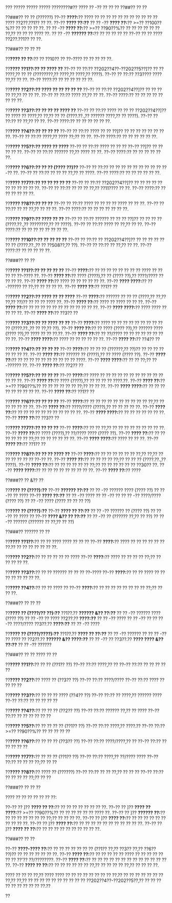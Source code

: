 ??? ????? ????? ????? ????????#?? ???? ?? -?? ?? ?? ??
??##?? ?? ??

??###?? ?? ?? (??????)
??-?? **????:**?? ???? ?? ?? ?? ?? ?? ?? ?? ?? ?? ?? ?? ???? ??2??.??1?? ?? ??.
??-?? **???? ??:??**
?? ?? -?? **???? ??:**?? >=?? ??100??%?? ?? ?? ?? ?? ??.
?? ?? -?? **???? ??:**?? >=?? ??90??%?? ?? ?? ?? ?? ?? ?? ??,?? ?? ?? ?? ???? ??.
?? ?? -?? **?????? ??:**?? ?? ?? ?? ?? ?? ??-?? ?? ?? ???? ??2??.??1?? ?? ??.

??###?? ?? ?? ??

??**???? ?? ??:**?? ?? ??10?? ?? ??-???? ?? ?? ?? ?? ??.

??**???? ??1??:?? ?? ???? ??**
??-?? ?? ??:?? ??202??4??-??202??5??]?? ?? ?? ????,?? ?? ?? (????????,?? ????,?? ????,?? ????).
??-?? ?? ??:?? ??3???? ???? ??,?? ?? ??.
??-?? ????:?? ?? ?? ?? ?? ?? ??.

??**???? ??2??:?? ???? ?? ?? ?? ?? ??**
??-?? ?? ??:?? ??202??4??]?? ?? ?? ?? ?? ??,?? ?? ?? ??.
??-?? ?? ??:?? ???? ??,?? ?? ??.
??-?? ????:?? ?? ?? ?? ?? ?? ?? ?? ??.

??**???? ??3??:?? ?? ?? ?? ???? ??**
??-?? ?? ??:?? ???? ?? ?? ?? ??202??4??]?? ?? ???? ?? ????,?? ??,?? ?? ?? (????.??.,?? ?????? ????,?? ?? ????).
??-?? ?? ??:?? ?? ??,?? ?? ??.
??-?? ????:?? ?? ?? ?? ?? ?? ??.

??**???? ??4??:?? ?? ?? ??**
??-?? ?? ??:?? ???? ?? ?? ??]?? ?? ?? ?? ?? ?? ?? ?? ??.
??-?? ?? ??:?? ????,?? ???? ??;?? ?? ??.
??-?? ????:?? ?? ?? ?? ?? ?? ??.

??**???? ??5??:?? ???? ?? ????**
??-?? ?? ??:?? ???? ?? ?? ?? ??-?? ??]?? ?? ?? ?? ?? ??.
??-?? ?? ??:?? ?????? ??,?? ???? ?? ??.
??-?? ????:?? ?? ?? ?? ?? ?? ??.

??**???? ??6??:?? ?? ?? (???? ??)??**
??-?? ?? ??:?? ?? ?? ?? ?? ?? ?? ?? ?? ?? ??-?? ??.
??-?? ?? ??:?? ?? ?? ?? ??,?? ?? ????.
??-?? ????:?? ?? ?? ?? ?? ?? ??.

??**???? ??7??:?? ?? ?? ?? ?? ??**
??-?? ?? ??:?? ??202??4??]?? ?? ?? ?? ?? ?? ?? ?? ?? ?? ?? ??.
??-?? ?? ??:?? ?? ?? ?? ??,?? ??11???? ?? ??.
??-?? ????:?? ?? ?? ?? ?? ?? ??.

??**???? ??8??:?? ?? ??**
??-?? ?? ??:?? ???? ?? ?? ?? ?? ???? ?? ?? ??.
??-?? ?? ??:?? ?? ?? ??,?? ?? ?? ??.
??-?? ????:?? ?? ?? ?? ?? ?? ?? ??.

??**???? ??9??:?? ???? ?? ??**
??-?? ?? ??:?? ?????? ?? ?? ?? ??]?? ?? ?? ?? ?? (????.??.,?? ????????,?? ?? ????).
??-?? ?? ??:?? ???? ?? ??,?? ?? ??.
??-?? ????:?? ?? ?? ?? ?? ?? ?? ?? ??.

??**???? ??10??:?? ?? ?? ?? ??**
??-?? ?? ??:?? ?? ??202??4??]?? ?? ?? ?? ?? ?? ?? ?? (????.??.,?? ?? ??508??,?? ??).
??-?? ?? ??:?? ?? ??,?? ?? ??.
??-?? ????:?? ?? ?? ?? ?? ??.

??###?? ?? ??

??**???? ??1??:?? ?? ?? ?? ??**
??-?? **????:**?? ?? ?? ?? ?? ?? ?? ?? ?? ???? ?? ?? ?? ?? ??-???? ??.
??-?? **???? ??:**?? ???? (????),?? ?? (???? ??),?? ????/???? ?? ?? ?? ??.
??-?? **???? ??:**?? ???? ?? ?? ?? ?? ?? ??.
??-?? **???? ????:**?? ??-?????? ?? ??;?? ?? ?? ?? ??.
??-?? **???? ??:**?? ??1?? ??

??**???? ??2??:?? ???? ?? ?? ????**
??-?? **????:**?? ?????? ?? ?? ?? (????,?? ??,?? ??,?? ??)?? ?? ?? ?? ???? ??.
??-?? **???? ??:**?? ???? ?? ???? ?? ?? ??.
??-?? **???? ??:**?? ?? ?? ?? ?? ?? ?? ?? ?? ?? ?? ?? ??.
??-?? **???? ????:**?? ???? ???? ?? ?? ?? ??.
??-?? **???? ??:**?? ??3?? ??

??**???? ??3??:?? ?? ???? ?? ??**
??-?? **????:**?? ???? ?? ?? ?? ?? ?? ?? ?? ?? ?? ?? (????.??.,?? ?? ??,?? ??).
??-?? **???? ??:**?? ?? ???? (???? ??),?? ?????? ???? (???? ??),?? ???? ?? ?? ??.??.
??-?? **???? ??:**?? ?? ??/???? ?? ?? ?? ?? ?? ?? ?? ?? ??.
??-?? **???? ????:**?? ???? ?? ?? ?? ?? ?? ??.
??-?? **???? ??:**?? ??4?? ??

??**???? ??4??:?? ?? ?? ??**
??-?? **????:**?? ?? ?? ?? (??????,?? ??)?? ?? ?? ?? ?? ?? ?? ?? ??.
??-?? **???? ??:**?? ?????? ?? (????),?? ?? ???? (???? ??).
??-?? **???? ??:**?? ?? ?? ?? ?? ?? ?? ?? ?? ?? ?? ????.
??-?? **???? ????:**?? ?? ?? ??;?? ??-?????? ??.
??-?? **???? ??:**?? ??2?? ??

??**???? ??5??:?? ?? ?? ??**
??-?? **????:**?? ???? ?? ?? ?? ?? ?? ?? ?? ?? ?? ?? ?? ?? ?? ??.
??-?? **???? ??:**?? ???? (????),?? ?? ?? ?? ?? ????.??.
??-?? **???? ??:**?? >=?? ??90??%?? ?? ?? ?? ?? ?? ?? ??;?? ?? ?? ??.
??-?? **???? ????:**?? ?? ?? ?? ?? ?? ?? ?? ?? ??.
??-?? **???? ??:**?? ??1?? ??

??**???? ??6??:?? ?? ?? ??**
??-?? **????:**?? ?? ?? ?? ?? ?? ?? ?? ?? ?? ?? ??,?? ?? ?? ?? ?? ?? ??.
??-?? **???? ??:**?? ????/???? (????),?? ?? ?? ?? ?? ??.
??-?? **???? ??:**?? ?? ?? ?? ?? ?? ?? ?? ?? ?? ?? ??.
??-?? **???? ????:**?? ?? ?? ?? ?? ?? ?? ??.
??-?? **???? ??:**?? ??3?? ??

??**???? ??7??:?? ?? ?? ??**
??-?? **????:**?? ?? ?? ??,?? ?? ?? ?? ?? ?? ?? ?? ?? ??.
??-?? **???? ??:**?? ???? (????),?? ??/???? ???? (???? ??).
??-?? **???? ??:**?? ?? ?? ?? ?? ?? ?? ??;?? ?? ?? ?? ?? ?? ??.
??-?? **???? ????:**?? ???? ?? ?? ??.
??-?? **???? ??:**?? ??1?? ??

??**???? ??8??:?? ?? ?? ???? ??**
??-?? **????:**?? ?? ?? ?? ?? ?? ?? ??,?? ??,?? ?? ?? ?? ?? ?? ?? ??-?? ??.
??-?? **???? ??:**?? ?? ?? ?? ?? ??;?? ?? ?? ?? (????.??.,?? ????).
??-?? **???? ??:**?? ?? ?? ?? ?? ?? ?? ??;?? ?? ?? ?? ?? ?? ?? ??30?? ??.
??-?? **???? ????:**?? ?? ?? ?? ?? ?? ?? ?? ?? ??.
??-?? **???? ??:**?? ????

??###?? ?? &?? ??

??**???? ?? (????):??**
??-?? **?????? ??:??**
?? ?? -?? ?????? ???? (???? ??)
?? ?? -?? ?? ????
??-?? **???? ??:??**
?? ?? -?? ????
?? ?? -?? ??
?? ?? -?? ????/???? (???? ??)
?? ?? -?? ???? (???? ?? ?? ?? ??)

??**???? ?? (????):??**
??-?? **???? ?? ??:??**
?? ?? -?? ?????? ?? (???? ??)
?? ?? -?? ?? ???? ??
??-?? **???? &?? ?? ??:??**
?? ?? -?? ?? (?????? ??,?? ?? ??)
?? ?? -?? ?????? (?????? ?? ??,?? ?? ??)

??###?? ?????? ?? ??

??**???? ??1??:**?? ?? ?? ???? ???? ?? ?? ??
??-?? **????:**?? ???? ?? ?? ?? ?? ?? ?? ??.?? ?? ?? ?? ?? ?? ?? ??.

??**???? ??2??:**?? ?? ?? ?? ?? ?? ????
??-?? **????:**?? ???? ?? ?? ?? ?? ??;?? ?? ?? ?? ?? ??.

??**???? ??3??:**?? ?? ?? ?????? ?? ?? ?? ??-????
??-?? **????:**?? ?? ?? ???? ?? ?? ?? ?? ?? ?? ?? ??.

??**???? ??4??:**?? ?? ?? ???? ??
??-?? **????:**?? ?? ?? ?? ?? ?? ?? ?? ?? ??;?? ?? ?? ??.

??###?? ?? ?? ??

??**???? ?? (????/?? ??):??**
??1??.?? **?????? &?? ??:??**
??  ?? -?? ?????? ???? (???? ??)
??  ?? -?? ?? ????
??2??.?? **????:??**
??  ?? -?? ????
??  ?? -?? ??
??  ?? -?? ????/????
??3??.?? **????:??**
??  ?? -?? ????

??**???? ?? (????/????):??**
??1??.?? **???? ?? ??:??**
??  ?? -?? ?????? ??
??  ?? -?? ?? ???? ??
??2??.?? **?????? &?? ????:??**
??  ?? -?? ??
??3??.?? **???? ???? &?? ??:??**
??  ?? -?? ??????

??###?? ?? ?? ???? ?? ??

??**???? ??1??:**?? ?? ?? (??1?? ??)
??-?? ??:?? ????,?? ??
??-?? ??:?? ?? ?? ?? ?? ??

??**???? ??2??:**?? ???? ?? (??3?? ??)
??-?? ??:?? ????/????
??-?? ??:?? ???? ?? ?? ?? ??

??**???? ??3??:**?? ?? ?? ?? ???? (??4?? ??)
??-?? ??:?? ?? ????,?? ?????? ????
??-?? ??:?? ?? ?? ?? ?? ??

??**???? ??4??:**?? ?? ?? ?? (??2?? ??)
??-?? ??:?? ?????? ??,?? ?? ????
??-?? ??:?? ?? ?? ?? ?? ?? ??

??**???? ??5??:**?? ?? ?? ?? ?? (??1?? ??)
??-?? ??:?? ????,?? ????.??
??-?? ??:?? >=?? ??90??%?? ?? ?? ?? ?? ??

??**???? ??6??:**?? ?? ?? ?? (??3?? ??)
??-?? ??:?? ????/????,?? ??
??-?? ??:?? ?? ?? ?? ?? ??

??**???? ??7??:**?? ?? ?? ?? (??1?? ??)
??-?? ??:?? ????,?? ??/???? ????
??-?? ??:?? ?? ?? ?? ??;?? ?? ??

??**???? ??8??:**?? ???? ?? (??????)
??-?? ??:?? ?? ?? ??,?? ?? ?? ??
??-?? ??:?? ?? ?? ?? ?? ??;?? ?? ??

??###?? ?? ?? ??

???? ?? ?? ?? ?? ?? ?? ??:

??-?? ?? ]?? **???? ?? ??:**?? ?? ?? ?? ?? ?? ?? ?? ??.
??-?? ?? ]?? **???? ?? ????:**?? >=?? ??90??%?? ?? ?? ?? ?? ?? ?? ???? ??.
??-?? ?? ]?? **?????? ??:**?? ?? ?? ?? ?? ?? ?? ?? ??;?? ?? ?? ?? ??.
??-?? ?? ]?? **???? ??:**?? ?? ?? ?? ?? ?? ?? ?? ?? ?? ??.
??-?? ?? ]?? **???? ??:**?? ?? ?? ?? ?? ?? ?? ?? ?? ?? ?? ??.
??-?? ?? ]?? **???? ?? ??:**?? ?? ?? ?? ?? ?? ?? ?? ?? ?? ??.

??###?? ?? ??

??-?? **????-???? ??:**?? ?? ?? ?? ?? ?? ?? ?? (??1?? ??,?? ??3?? ??,?? ??6?? ??)?? ?? ?? ?? ?? ?? ?? ??.
??-?? **???? ??:**?? ?? ?? ?? ?? ?? ???? ?? ?? ?? ?? ?? ?? ?? ??'?? ??/????????.
??-?? **???? ??:**?? ?? ?? ?? ?? ?? ?? ?? ?? ?? ?? ?? ?? ?? ??.
??-?? **???? ?? ??:**?? ?? ?? ?? ?? ?? ?? ??,?? ?? ?? ?? ?? ??,?? ?? ?? ?? ??.

???? ?? ?? ?? ??,?? ???? ???? ?? ?? ?? ?? ?? ?? ?? ?? ??.?? ?? ?? ?? ?? ?? ?? ?? ??,?? ??,?? ?? ?? ?? ?? ?? ?? ?? ?? ?? ?? ??202??4??-??202??5??,?? ?? ?? ?? ?? ?? ?? ?? ?? ?? ??.??

??